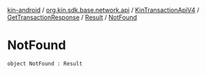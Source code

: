 [kin-android](../../../../index.md) / [org.kin.sdk.base.network.api](../../../index.md) / [KinTransactionApiV4](../../index.md) / [GetTransactionResponse](../index.md) / [Result](index.md) / [NotFound](./-not-found.md)

# NotFound

`object NotFound : Result`